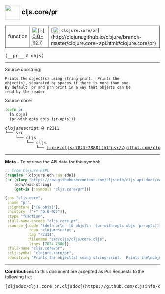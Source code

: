 ## <img width="48px" valign="middle" src="http://i.imgur.com/Hi20huC.png"> cljs.core/pr

 <table border="1">
<tr>

<td>function</td>
<td><a href="https://github.com/cljsinfo/cljs-api-docs/tree/0.0-927"><img valign="middle" alt="[+] 0.0-927" src="https://img.shields.io/badge/+-0.0--927-lightgrey.svg"></a> </td>
<td>
[<img height="24px" valign="middle" src="http://i.imgur.com/1GjPKvB.png"> <samp>clojure.core/pr</samp>](http://clojure.github.io/clojure/branch-master/clojure.core-api.html#clojure.core/pr)
</td>
</tr>
</table>

 <samp>
(__pr__ & objs)<br>
</samp>

---




Source docstring:

```
Prints the object(s) using string-print.  Prints the
object(s), separated by spaces if there is more than one.
By default, pr and prn print in a way that objects can be
read by the reader
```

Source code:

```clj
(defn pr
  [& objs]
  (pr-with-opts objs (pr-opts)))
```

 <pre>
clojurescript @ r2311
└── src
    └── cljs
        └── cljs
            └── <ins>[core.cljs:7874-7880](https://github.com/clojure/clojurescript/blob/r2311/src/cljs/cljs/core.cljs#L7874-L7880)</ins>
</pre>


---

__Meta__ - To retrieve the API data for this symbol:

```clj
;; from Clojure REPL
(require '[clojure.edn :as edn])
(-> (slurp "https://raw.githubusercontent.com/cljsinfo/cljs-api-docs/catalog/cljs-api.edn")
    (edn/read-string)
    (get-in [:symbols "cljs.core/pr"]))
```

```clj
{:ns "cljs.core",
 :name "pr",
 :signature ["[& objs]"],
 :history [["+" "0.0-927"]],
 :type "function",
 :full-name-encode "cljs.core_pr",
 :source {:code "(defn pr\n  [& objs]\n  (pr-with-opts objs (pr-opts)))",
          :repo "clojurescript",
          :tag "r2311",
          :filename "src/cljs/cljs/core.cljs",
          :lines [7874 7880]},
 :full-name "cljs.core/pr",
 :clj-symbol "clojure.core/pr",
 :docstring "Prints the object(s) using string-print.  Prints the\nobject(s), separated by spaces if there is more than one.\nBy default, pr and prn print in a way that objects can be\nread by the reader"}

```

---

__Contributions__ to this document are accepted as Pull Requests to the following file:

 <pre>
[cljsdoc/cljs.core_pr.cljsdoc](https://github.com/cljsinfo/cljs-api-docs/blob/master/cljsdoc/cljs.core_pr.cljsdoc)
</pre>

